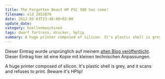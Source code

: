 ```yaml
---
title: The Forgotten Beast HP PSC 500 has come!
filename: old_2053870
date: 2012-05-03T23:48:00+02:00
update_date:
category: hoellenmaschinen
tags: dwarf fortress, drucker, hplip
summary: A huge printer composed of silicon. It's plastic shell is grey, and it scans and refuses to print. Beware it's HPlip!
---
```

Dieser Eintrag wurde ursprünglich auf meinem [alten Blog veröffentlicht](https://stu.blogger.de/stories/2053870/). Dieser Eintrag hier ist eine Kopie mit kleinen technischen Anpassungen.

A huge printer composed of silicon. It's plastic shell is grey, and it scans and refuses to print. Beware it's HPlip!
